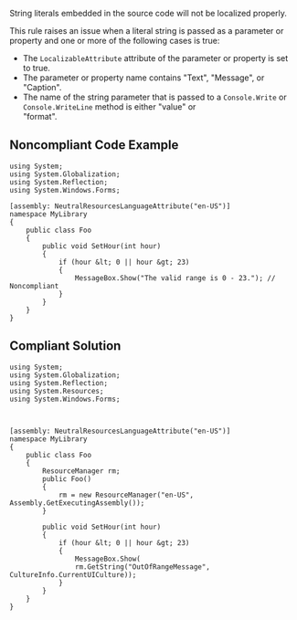 
String literals embedded in the source code will not be localized properly.

This rule raises an issue when a literal string is passed as a parameter or property and one or more of the following cases is true:

- The `LocalizableAttribute` attribute of the parameter or property is set to true.
- The parameter or property name contains "Text", "Message", or "Caption".
- The name of the string parameter that is passed to a `Console.Write` or `Console.WriteLine` method is either "value" or<br>  "format".


## Noncompliant Code Example


    using System;
    using System.Globalization;
    using System.Reflection;
    using System.Windows.Forms;
    
    [assembly: NeutralResourcesLanguageAttribute("en-US")]
    namespace MyLibrary
    {
        public class Foo
        {
            public void SetHour(int hour)
            {
                if (hour &lt; 0 || hour &gt; 23)
                {
                    MessageBox.Show("The valid range is 0 - 23."); // Noncompliant
                }
            }
        }
    }


## Compliant Solution


    using System;
    using System.Globalization;
    using System.Reflection;
    using System.Resources;
    using System.Windows.Forms;
    
    
    
    [assembly: NeutralResourcesLanguageAttribute("en-US")]
    namespace MyLibrary
    {
        public class Foo
        {
            ResourceManager rm;
            public Foo()
            {
                rm = new ResourceManager("en-US", Assembly.GetExecutingAssembly());
            }
    
            public void SetHour(int hour)
            {
                if (hour &lt; 0 || hour &gt; 23)
                {
                    MessageBox.Show(
                    rm.GetString("OutOfRangeMessage", CultureInfo.CurrentUICulture));
                }
            }
        }
    }

